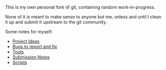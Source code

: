 This is my own personal fork of git, containing random work-in-progress.

None of it is meant to make sense to anyone but me, unless and until I clean
it up and submit it upstream to the git community.

Some notes for myself:
  - [Project Ideas](personal-docs/project-ideas.md)
  - [Bugs to report and fix](personal-docs/bugs.md)
  - [Tools](personal-docs/tools.md)
  - [Submission Notes](./personal-docs/submission-notes.txt)
  - [Scripts](personal-docs/scripts/)
